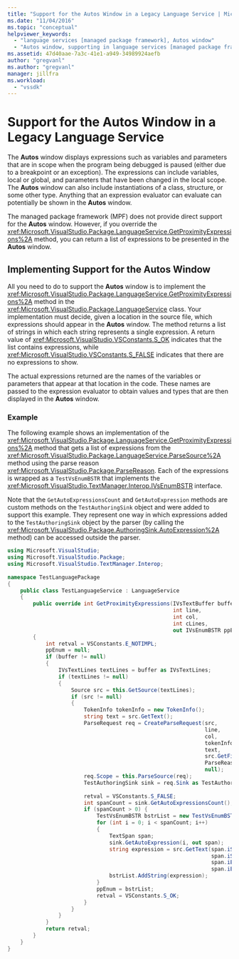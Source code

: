```yaml
---
title: "Support for the Autos Window in a Legacy Language Service | Microsoft Docs"
ms.date: "11/04/2016"
ms.topic: "conceptual"
helpviewer_keywords: 
  - "language services [managed package framework], Autos window"
  - "Autos window, supporting in language services [managed package framework]"
ms.assetid: 47d40aae-7a3c-41e1-a949-34989924aefb
author: "gregvanl"
ms.author: "gregvanl"
manager: jillfra
ms.workload: 
  - "vssdk"
---
```

# Support for the Autos Window in a Legacy Language Service
The **Autos** window displays expressions such as variables and parameters that are in scope when the program being debugged is paused (either due to a breakpoint or an exception). The expressions can include variables, local or global, and parameters that have been changed in the local scope. The **Autos** window can also include instantiations of a class, structure, or some other type. Anything that an expression evaluator can evaluate can potentially be shown in the **Autos** window.  
  
 The managed package framework (MPF) does not provide direct support for the **Autos** window. However, if you override the <xref:Microsoft.VisualStudio.Package.LanguageService.GetProximityExpressions%2A> method, you can return a list of expressions to be presented in the **Autos** window.  
  
## Implementing Support for the Autos Window  
 All you need to do to support the **Autos** window is to implement the <xref:Microsoft.VisualStudio.Package.LanguageService.GetProximityExpressions%2A> method in the <xref:Microsoft.VisualStudio.Package.LanguageService> class. Your implementation must decide, given a location in the source file, which expressions should appear in the **Autos** window. The method returns a list of strings in which each string represents a single expression. A return value of <xref:Microsoft.VisualStudio.VSConstants.S_OK> indicates that the list contains expressions, while <xref:Microsoft.VisualStudio.VSConstants.S_FALSE> indicates that there are no expressions to show.  
  
 The actual expressions returned are the names of the variables or parameters that appear at that location in the code. These names are passed to the expression evaluator to obtain values and types that are then displayed in the **Autos** window.  
  
### Example  
 The following example shows an implementation of the <xref:Microsoft.VisualStudio.Package.LanguageService.GetProximityExpressions%2A> method that gets a list of expressions from the <xref:Microsoft.VisualStudio.Package.LanguageService.ParseSource%2A> method using the parse reason <xref:Microsoft.VisualStudio.Package.ParseReason>. Each of the expressions is wrapped as a `TestVsEnumBSTR` that implements the <xref:Microsoft.VisualStudio.TextManager.Interop.IVsEnumBSTR> interface.  
  
 Note that the `GetAutoExpressionsCount` and `GetAutoExpression` methods are custom methods on the `TestAuthoringSink` object and were added to support this example. They represent one way in which expressions added to the `TestAuthoringSink` object by the parser (by calling the <xref:Microsoft.VisualStudio.Package.AuthoringSink.AutoExpression%2A> method) can be accessed outside the parser.  
  
```csharp  
using Microsoft.VisualStudio;  
using Microsoft.VisualStudio.Package;  
using Microsoft.VisualStudio.TextManager.Interop;  
  
namespace TestLanguagePackage  
{  
    public class TestLanguageService : LanguageService  
    {  
        public override int GetProximityExpressions(IVsTextBuffer buffer,  
                                                    int line,  
                                                    int col,  
                                                    int cLines,  
                                                    out IVsEnumBSTR ppEnum)  
        {  
            int retval = VSConstants.E_NOTIMPL;  
            ppEnum = null;  
            if (buffer != null)  
            {  
                IVsTextLines textLines = buffer as IVsTextLines;  
                if (textLines != null)  
                {  
                    Source src = this.GetSource(textLines);  
                    if (src != null)  
                    {  
                        TokenInfo tokenInfo = new TokenInfo();  
                        string text = src.GetText();  
                        ParseRequest req = CreateParseRequest(src,  
                                                              line,  
                                                              col,  
                                                              tokenInfo,  
                                                              text,  
                                                              src.GetFilePath(),  
                                                              ParseReason.Autos,  
                                                              null);  
                        req.Scope = this.ParseSource(req);  
                        TestAuthoringSink sink = req.Sink as TestAuthoringSink;  
  
                        retval = VSConstants.S_FALSE;  
                        int spanCount = sink.GetAutoExpressionsCount();  
                        if (spanCount > 0) {  
                            TestVsEnumBSTR bstrList = new TestVsEnumBSTR();  
                            for (int i = 0; i < spanCount; i++)  
                            {  
                                TextSpan span;  
                                sink.GetAutoExpression(i, out span);  
                                string expression = src.GetText(span.iStartLine,  
                                                                span.iStartIndex,  
                                                                span.iEndLine,  
                                                                span.iEndIndex);  
                                bstrList.AddString(expression);  
                            }  
                            ppEnum = bstrList;  
                            retval = VSConstants.S_OK;  
                        }  
                    }  
                }  
            }  
            return retval;  
        }  
    }  
}  
```